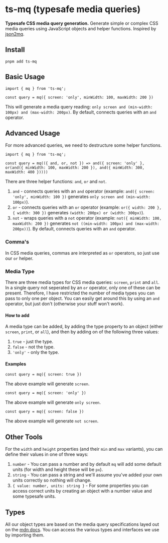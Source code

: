 # ts-mq (typesafe media queries)

**Typesafe CSS media query generation.** Generate simple or complex CSS media queries using JavaScript objects and helper functions. Inspired by [json2mq]("https://github.com/akiran/json2mq").

## Install

```shell
pnpm add ts-mq
```

## Basic Usage

```
import { mq } from 'ts-mq';

const query = mq({ screen: 'only', minWidth: 100, maxWidth: 200 })
```

This will generate a media query reading: `only screen and (min-width: 100px) and (max-width: 200px)`. By default, connects queries with an `and` operator.

## Advanced Usage

For more advanced queries, we need to destructure some helper functions.

```
import { mq } from 'ts-mq';

const query = mq(({ and, or, not }) => and({ screen: 'only' }, or(and({ minWidth: 100, maxWidth: 200 }), and({ minWidth: 300, maxWidth: 400 }))))
```

There are three helper functions: `and`, `or` and `not`.

1. `and` - connects queries with an `and` operator (example: `and({ screen: 'only', minWidth: 100 })` generates `only screen and (min-width: 100px)`).
2. `or` - connects queries with an `or` operator (example: `or({ width: 200 }, { width: 300 })` generates `(width: 200px) or (width: 300px)`).
3. `not` - wraps queries with a `not` operator (example: `not({ minWidth: 100, maxWidth: 200 })` generates `not ((min-width: 100px) and (max-width: 200px))`). By default, connects queries with an `and` operator.

### Comma's

In CSS media queries, commas are interpreted as `or` operators, so just use our `or` helper.

### Media Type

There are three media types for CSS media queries: `screen`, `print` and `all`. In a single query not seperated by an `or` operator, only one of these can be present. Therefore, I have restricted the number of media types you can pass to only one per object. You can easily get around this by using an `and` operator, but just don't (otherwise your stuff won't work).

#### How to add

A media type can be added, by adding the type property to an object (either `screen`, `print`, or `all`), and then by adding on of the following three values:

1. `true` - just the type.
2. `false` - not the type.
3. `'only'` - only the type.

#### Examples

```
const query = mq({ screen: true })
```

The above example will generate `screen`.

```
const query = mq({ screen: 'only' })
```

The above example will generate `only screen`.

```
const query = mq({ screen: false })
```

The above example will generate `not screen`.

## Other Tools

For the `width` and `height` properties (and their `min` and `max` variants), you can define their values in one of three ways:

1. `number` - You can pass a number and by default `mq` will add some default units (for width and height these will be `px`).
2. `string` - You can pass a string and we'll assume you've added your own units correctly so nothing will change.
3. `{ value: number, units: string }` - For some properties you can access correct units by creating an object with a number value and some typesafe units.

## Types

All our object types are based on the media query specifications layed out on the [mdn docs]("https://developer.mozilla.org/en-US/docs/Web/CSS/CSS_media_queries/Using_media_queries"). You can access the various types and interfaces we use by importing them.
